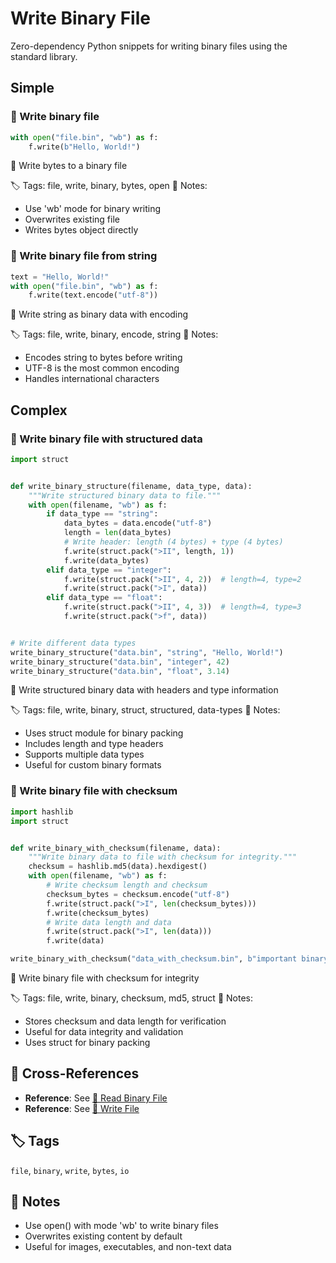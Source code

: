 # Write Binary File

Zero-dependency Python snippets for writing binary files using the standard library.

## Simple

### 🧩 Write binary file

```python
with open("file.bin", "wb") as f:
    f.write(b"Hello, World!")
```

📂 Write bytes to a binary file

🏷️ Tags: file, write, binary, bytes, open
📝 Notes:
- Use 'wb' mode for binary writing
- Overwrites existing file
- Writes bytes object directly

### 🧩 Write binary file from string

```python
text = "Hello, World!"
with open("file.bin", "wb") as f:
    f.write(text.encode("utf-8"))
```

📂 Write string as binary data with encoding

🏷️ Tags: file, write, binary, encode, string
📝 Notes:
- Encodes string to bytes before writing
- UTF-8 is the most common encoding
- Handles international characters

## Complex

### 🧩 Write binary file with structured data

```python
import struct


def write_binary_structure(filename, data_type, data):
    """Write structured binary data to file."""
    with open(filename, "wb") as f:
        if data_type == "string":
            data_bytes = data.encode("utf-8")
            length = len(data_bytes)
            # Write header: length (4 bytes) + type (4 bytes)
            f.write(struct.pack(">II", length, 1))
            f.write(data_bytes)
        elif data_type == "integer":
            f.write(struct.pack(">II", 4, 2))  # length=4, type=2
            f.write(struct.pack(">I", data))
        elif data_type == "float":
            f.write(struct.pack(">II", 4, 3))  # length=4, type=3
            f.write(struct.pack(">f", data))


# Write different data types
write_binary_structure("data.bin", "string", "Hello, World!")
write_binary_structure("data.bin", "integer", 42)
write_binary_structure("data.bin", "float", 3.14)
```

📂 Write structured binary data with headers and type information

🏷️ Tags: file, write, binary, struct, structured, data-types
📝 Notes:
- Uses struct module for binary packing
- Includes length and type headers
- Supports multiple data types
- Useful for custom binary formats

### 🧩 Write binary file with checksum

```python
import hashlib
import struct


def write_binary_with_checksum(filename, data):
    """Write binary data to file with checksum for integrity."""
    checksum = hashlib.md5(data).hexdigest()
    with open(filename, "wb") as f:
        # Write checksum length and checksum
        checksum_bytes = checksum.encode("utf-8")
        f.write(struct.pack(">I", len(checksum_bytes)))
        f.write(checksum_bytes)
        # Write data length and data
        f.write(struct.pack(">I", len(data)))
        f.write(data)

write_binary_with_checksum("data_with_checksum.bin", b"important binary data")
```

📂 Write binary file with checksum for integrity

🏷️ Tags: file, write, binary, checksum, md5, struct
📝 Notes:
- Stores checksum and data length for verification
- Useful for data integrity and validation
- Uses struct for binary packing

## 🔗 Cross-References

- **Reference**: See [📂 Read Binary File](./read_binary_file.md)
- **Reference**: See [📂 Write File](./write_file.md)

## 🏷️ Tags

`file`, `binary`, `write`, `bytes`, `io`

## 📝 Notes

- Use open() with mode 'wb' to write binary files
- Overwrites existing content by default
- Useful for images, executables, and non-text data
